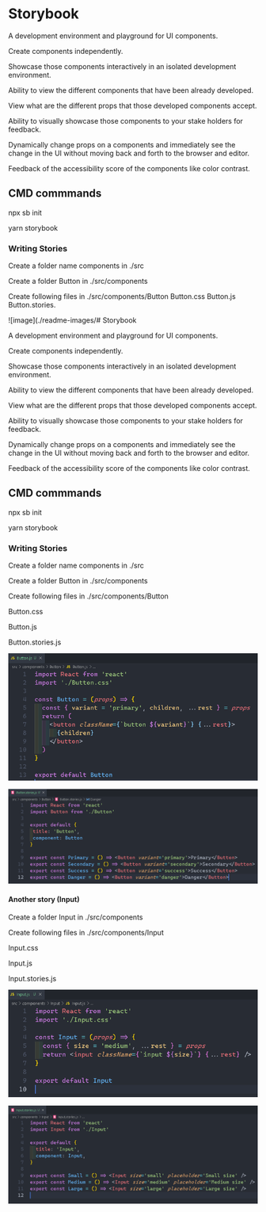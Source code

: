 # Storybook

A development environment and playground for UI components.

Create components independently.

Showcase those components interactively in an isolated development environment.

Ability to view the different components that have been already developed.

View what are the different props that those developed components accept.

Ability to visually showcase those components to your stake holders for feedback.

Dynamically change props on a components and immediately see the change in the UI without moving back and forth to the browser and editor.

Feedback of the accessibility score of the components like color contrast.

## CMD commmands

npx sb init

yarn storybook

### Writing Stories

Create a folder name components in ./src

Create a folder Button in ./src/components

Create following files in ./src/components/Button
Button.css
Button.js
Button.stories.

<!-- ./src/components/Button/Button.js -->

![image](./readme-images/# Storybook

A development environment and playground for UI components.

Create components independently.

Showcase those components interactively in an isolated development environment.

Ability to view the different components that have been already developed.

View what are the different props that those developed components accept.

Ability to visually showcase those components to your stake holders for feedback.

Dynamically change props on a components and immediately see the change in the UI without moving back and forth to the browser and editor.

Feedback of the accessibility score of the components like color contrast.

## CMD commmands

npx sb init

yarn storybook

### Writing Stories

Create a folder name components in ./src

Create a folder Button in ./src/components

Create following files in ./src/components/Button

Button.css

Button.js

Button.stories.js

<!-- ./src/components/Button/Button.js -->

![Button-js](./readme-images/writing-stories/button/Buttonjs.PNG)

<!-- ./src/components/Button/Button.css -->

<!-- ./src/components/Button/Button.stories.js -->

![Button-stories-js](./readme-images/writing-stories/button/Buttonstoriesjs.PNG)

#### Another story (Input)

Create a folder Input in ./src/components

Create following files in ./src/components/Input

Input.css

Input.js

Input.stories.js

<!-- ./src/components/Input/Input.js -->

![Input-js](./readme-images/writing-stories/input/Inputjs.PNG)

<!-- ./src/components/Input/Input.css -->

<!-- ./src/components/Input/Input.stories.js -->

![Input-stories-js](./readme-images/writing-stories/input/Inputstoriesjs.PNG)
